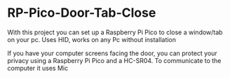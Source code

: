 # RP-Pico-Door-Tab-Close
With this project you can set up a Raspberry Pi Pico to close a window/tab on your pc. Uses HID, works on any Pc without installation

If you have your computer screens facing the door, you can protect your privacy using a Raspberry Pi Pico and a HC-SR04.
To communicate to the computer it uses Mic
